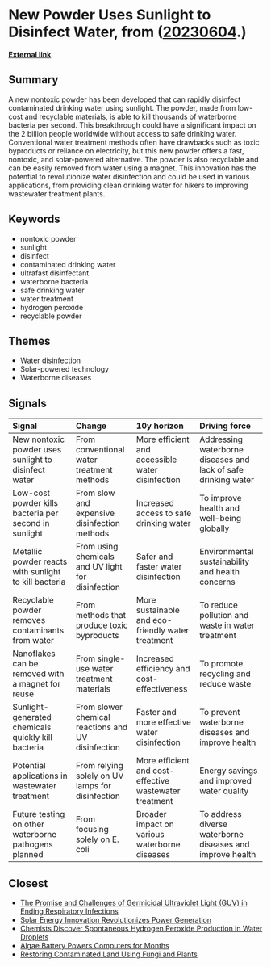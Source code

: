 # __New Powder Uses Sunlight to Disinfect Water__, from ([20230604](https://kghosh.substack.com/p/20230604).)

__[External link](https://news.stanford.edu/2023/05/18/new-technology-uses-ordinary-sunlight-disinfect-drinking-water/?utm_source=substack&utm_medium=email)__



## Summary

A new nontoxic powder has been developed that can rapidly disinfect contaminated drinking water using sunlight. The powder, made from low-cost and recyclable materials, is able to kill thousands of waterborne bacteria per second. This breakthrough could have a significant impact on the 2 billion people worldwide without access to safe drinking water. Conventional water treatment methods often have drawbacks such as toxic byproducts or reliance on electricity, but this new powder offers a fast, nontoxic, and solar-powered alternative. The powder is also recyclable and can be easily removed from water using a magnet. This innovation has the potential to revolutionize water disinfection and could be used in various applications, from providing clean drinking water for hikers to improving wastewater treatment plants.

## Keywords

* nontoxic powder
* sunlight
* disinfect
* contaminated drinking water
* ultrafast disinfectant
* waterborne bacteria
* safe drinking water
* water treatment
* hydrogen peroxide
* recyclable powder

## Themes

* Water disinfection
* Solar-powered technology
* Waterborne diseases

## Signals

| Signal                                                | Change                                             | 10y horizon                                            | Driving force                                                  |
|:------------------------------------------------------|:---------------------------------------------------|:-------------------------------------------------------|:---------------------------------------------------------------|
| New nontoxic powder uses sunlight to disinfect water  | From conventional water treatment methods          | More efficient and accessible water disinfection       | Addressing waterborne diseases and lack of safe drinking water |
| Low-cost powder kills bacteria per second in sunlight | From slow and expensive disinfection methods       | Increased access to safe drinking water                | To improve health and well-being globally                      |
| Metallic powder reacts with sunlight to kill bacteria | From using chemicals and UV light for disinfection | Safer and faster water disinfection                    | Environmental sustainability and health concerns               |
| Recyclable powder removes contaminants from water     | From methods that produce toxic byproducts         | More sustainable and eco-friendly water treatment      | To reduce pollution and waste in water treatment               |
| Nanoflakes can be removed with a magnet for reuse     | From single-use water treatment materials          | Increased efficiency and cost-effectiveness            | To promote recycling and reduce waste                          |
| Sunlight-generated chemicals quickly kill bacteria    | From slower chemical reactions and UV disinfection | Faster and more effective water disinfection           | To prevent waterborne diseases and improve health              |
| Potential applications in wastewater treatment        | From relying solely on UV lamps for disinfection   | More efficient and cost-effective wastewater treatment | Energy savings and improved water quality                      |
| Future testing on other waterborne pathogens planned  | From focusing solely on E. coli                    | Broader impact on various waterborne diseases          | To address diverse waterborne diseases and improve health      |

## Closest

* [The Promise and Challenges of Germicidal Ultraviolet Light (GUV) in Ending Respiratory Infections](7e6f3aff1ccea715018fbc8a10853535)
* [Solar Energy Innovation Revolutionizes Power Generation](121994a09192673002c6987ca6b78f77)
* [Chemists Discover Spontaneous Hydrogen Peroxide Production in Water Droplets](82de4edbf16a85b98641f80bd8c8451b)
* [Algae Battery Powers Computers for Months](9559f29e7d2ffd92fae98e95a62d0169)
* [Restoring Contaminated Land Using Fungi and Plants](666f5297ceb142394ebf30d39f1d9bc3)
